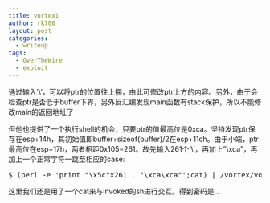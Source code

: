```yaml
---
title: vortex1
author: rk700
layout: post
categories:
  - writeup
tags:
  - OverTheWire
  - exploit
---
```

通过输入&#8217;\\&#8217;，可以将ptr的位置往上挪，由此可修改ptr上方的内容。另外，由于会检查ptr是否低于buffer下界，另外反汇编发现main函数有stack保护，所以不能修改main的返回地址了

但他也提供了一个执行shell的机会，只要ptr的值最高位是0xca。坚持发现ptr保存在esp+14h，其初始值即buffer+sizeof(buffer)/2在esp+11ch。由于小端，ptr最高位在esp+17h，两者相距0x105=261。故先输入261个&#8217;\\&#8217;，再加上&#8221;\xca&#8221;，再加上一个正常字符一跳至相应的case:

<pre>$ (perl -e 'print "\x5c"x261 . "\xca\xca"';cat) | /vortex/vortex1</pre>

这里我们还是用了一个cat来与invoked的sh进行交互。得到密码是...